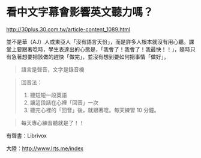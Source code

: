 # 看中文字幕會影響英文聽力嗎？

http://30plus.30.com.tw/article-content_1089.html

並不是華（AJ）人或東亞人「沒有語言天份」，而是許多人根本就沒有用心聽。課堂上要跟著唸時，學生表達出的心態是，「我會了！我會了！我最快！！」，隨時只有急著想要把該做的趕快「做完」，並沒有想到要如何把事情「做好」。



> 語言是聲音，文字是錄音機



> 回音法：
>
> 1. 聽短短一段英語
> 2. 讓這段話在心裡「回音」一次
> 3. 聽完心裡的「回音」後，就跟著唸。每天練習 10 分鐘。



> 每天專心練習聽就是了！！



有聲書：Librivox

大陸：http://www.lrts.me/index

